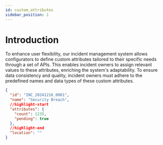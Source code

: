 ```yaml
---
id: custom_attributes
sidebar_position: 1
---
```


# Introduction

To enhance user flexibility, our incident management system allows configurators to define custom attributes tailored to their specific needs through a set of APIs. This enables incident owners to assign relevant values to these attributes, enriching the system's adaptability. To ensure data consistency and quality, incident owners must adhere to the predefined names and data types of these custom attributes.

```json showLineNumbers title='example of a incident with attributes'
{
  "id": "INC_20241216_0001",
  "name": "Security Breach",
  //highlight-start
  "attributes": {
    "count": 1235,
    "pending": true
  },
  //highlight-end
  "location": ""
}
```
